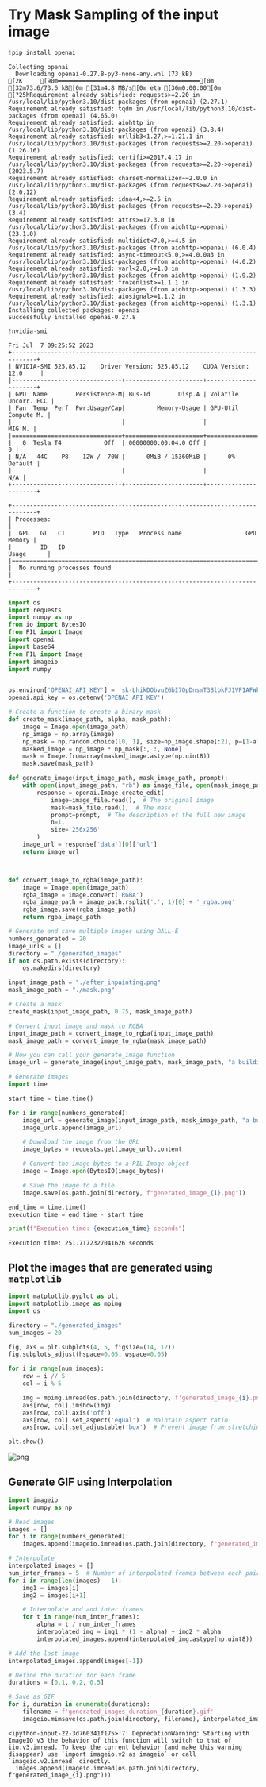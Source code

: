 # Try Mask Sampling of the input image


```python
!pip install openai
```

    Collecting openai
      Downloading openai-0.27.8-py3-none-any.whl (73 kB)
    [2K     [90m━━━━━━━━━━━━━━━━━━━━━━━━━━━━━━━━━━━━━━━━[0m [32m73.6/73.6 kB[0m [31m4.8 MB/s[0m eta [36m0:00:00[0m
    [?25hRequirement already satisfied: requests>=2.20 in /usr/local/lib/python3.10/dist-packages (from openai) (2.27.1)
    Requirement already satisfied: tqdm in /usr/local/lib/python3.10/dist-packages (from openai) (4.65.0)
    Requirement already satisfied: aiohttp in /usr/local/lib/python3.10/dist-packages (from openai) (3.8.4)
    Requirement already satisfied: urllib3<1.27,>=1.21.1 in /usr/local/lib/python3.10/dist-packages (from requests>=2.20->openai) (1.26.16)
    Requirement already satisfied: certifi>=2017.4.17 in /usr/local/lib/python3.10/dist-packages (from requests>=2.20->openai) (2023.5.7)
    Requirement already satisfied: charset-normalizer~=2.0.0 in /usr/local/lib/python3.10/dist-packages (from requests>=2.20->openai) (2.0.12)
    Requirement already satisfied: idna<4,>=2.5 in /usr/local/lib/python3.10/dist-packages (from requests>=2.20->openai) (3.4)
    Requirement already satisfied: attrs>=17.3.0 in /usr/local/lib/python3.10/dist-packages (from aiohttp->openai) (23.1.0)
    Requirement already satisfied: multidict<7.0,>=4.5 in /usr/local/lib/python3.10/dist-packages (from aiohttp->openai) (6.0.4)
    Requirement already satisfied: async-timeout<5.0,>=4.0.0a3 in /usr/local/lib/python3.10/dist-packages (from aiohttp->openai) (4.0.2)
    Requirement already satisfied: yarl<2.0,>=1.0 in /usr/local/lib/python3.10/dist-packages (from aiohttp->openai) (1.9.2)
    Requirement already satisfied: frozenlist>=1.1.1 in /usr/local/lib/python3.10/dist-packages (from aiohttp->openai) (1.3.3)
    Requirement already satisfied: aiosignal>=1.1.2 in /usr/local/lib/python3.10/dist-packages (from aiohttp->openai) (1.3.1)
    Installing collected packages: openai
    Successfully installed openai-0.27.8



```python
!nvidia-smi
```

    Fri Jul  7 09:25:52 2023       
    +-----------------------------------------------------------------------------+
    | NVIDIA-SMI 525.85.12    Driver Version: 525.85.12    CUDA Version: 12.0     |
    |-------------------------------+----------------------+----------------------+
    | GPU  Name        Persistence-M| Bus-Id        Disp.A | Volatile Uncorr. ECC |
    | Fan  Temp  Perf  Pwr:Usage/Cap|         Memory-Usage | GPU-Util  Compute M. |
    |                               |                      |               MIG M. |
    |===============================+======================+======================|
    |   0  Tesla T4            Off  | 00000000:00:04.0 Off |                    0 |
    | N/A   44C    P8    12W /  70W |      0MiB / 15360MiB |      0%      Default |
    |                               |                      |                  N/A |
    +-------------------------------+----------------------+----------------------+
                                                                                   
    +-----------------------------------------------------------------------------+
    | Processes:                                                                  |
    |  GPU   GI   CI        PID   Type   Process name                  GPU Memory |
    |        ID   ID                                                   Usage      |
    |=============================================================================|
    |  No running processes found                                                 |
    +-----------------------------------------------------------------------------+



```python
import os
import requests
import numpy as np
from io import BytesIO
from PIL import Image
import openai
import base64
from PIL import Image
import imageio
import numpy


os.environ['OPENAI_API_KEY'] = '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'
openai.api_key = os.getenv('OPENAI_API_KEY')
```


```python
# Create a function to create a binary mask
def create_mask(image_path, alpha, mask_path):
    image = Image.open(image_path)
    np_image = np.array(image)
    np_mask = np.random.choice([0, 1], size=np_image.shape[:2], p=[1-alpha, alpha])
    masked_image = np_image * np_mask[:, :, None]
    mask = Image.fromarray(masked_image.astype(np.uint8))
    mask.save(mask_path)

def generate_image(input_image_path, mask_image_path, prompt):
    with open(input_image_path, "rb") as image_file, open(mask_image_path, "rb") as mask_file:
        response = openai.Image.create_edit(
            image=image_file.read(),  # The original image
            mask=mask_file.read(),  # The mask
            prompt=prompt,  # The description of the full new image
            n=1,
            size='256x256'
        )
    image_url = response['data'][0]['url']
    return image_url



def convert_image_to_rgba(image_path):
    image = Image.open(image_path)
    rgba_image = image.convert('RGBA')
    rgba_image_path = image_path.rsplit('.', 1)[0] + '_rgba.png'
    rgba_image.save(rgba_image_path)
    return rgba_image_path
```


```python
# Generate and save multiple images using DALL-E
numbers_generated = 20
image_urls = []
directory = "./generated_images"
if not os.path.exists(directory):
    os.makedirs(directory)

input_image_path = "./after_inpainting.png"
mask_image_path = "./mask.png"

# Create a mask
create_mask(input_image_path, 0.75, mask_image_path)

# Convert input image and mask to RGBA
input_image_path = convert_image_to_rgba(input_image_path)
mask_image_path = convert_image_to_rgba(mask_image_path)

# Now you can call your generate_image function
image_url = generate_image(input_image_path, mask_image_path, "a building on fire")
```


```python
# Generate images
import time

start_time = time.time()

for i in range(numbers_generated):
    image_url = generate_image(input_image_path, mask_image_path, "a building on fire")
    image_urls.append(image_url)

    # Download the image from the URL
    image_bytes = requests.get(image_url).content

    # Convert the image bytes to a PIL Image object
    image = Image.open(BytesIO(image_bytes))

    # Save the image to a file
    image.save(os.path.join(directory, f"generated_image_{i}.png"))

end_time = time.time()
execution_time = end_time - start_time

print(f"Execution time: {execution_time} seconds")
```

    Execution time: 251.7172327041626 seconds


## Plot the images that are generated using `matplotlib`


```python
import matplotlib.pyplot as plt
import matplotlib.image as mpimg
import os

directory = "./generated_images"
num_images = 20

fig, axs = plt.subplots(4, 5, figsize=(14, 12))
fig.subplots_adjust(hspace=0.05, wspace=0.05)

for i in range(num_images):
    row = i // 5
    col = i % 5

    img = mpimg.imread(os.path.join(directory, f'generated_image_{i}.png'))
    axs[row, col].imshow(img)
    axs[row, col].axis('off')
    axs[row, col].set_aspect('equal')  # Maintain aspect ratio
    axs[row, col].set_adjustable('box')  # Prevent image from stretching

plt.show()

```


    
![png](Mask_Sampling_inpainted_input_files/Mask_Sampling_inpainted_input_8_0.png)
    


## Generate GIF using Interpolation


```python
import imageio
import numpy as np

# Read images
images = []
for i in range(numbers_generated):
    images.append(imageio.imread(os.path.join(directory, f"generated_image_{i}.png")))

# Interpolate
interpolated_images = []
num_inter_frames = 5  # Number of interpolated frames between each pair of consecutive frames
for i in range(len(images) - 1):
    img1 = images[i]
    img2 = images[i+1]

    # Interpolate and add inter frames
    for t in range(num_inter_frames):
        alpha = t / num_inter_frames
        interpolated_img = img1 * (1 - alpha) + img2 * alpha
        interpolated_images.append(interpolated_img.astype(np.uint8))

# Add the last image
interpolated_images.append(images[-1])

# Define the duration for each frame
durations = [0.1, 0.2, 0.5]

# Save as GIF
for i, duration in enumerate(durations):
    filename = f'generated_images_duration_{duration}.gif'
    imageio.mimsave(os.path.join(directory, filename), interpolated_images, duration=duration)

```

    <ipython-input-22-3d760341f175>:7: DeprecationWarning: Starting with ImageIO v3 the behavior of this function will switch to that of iio.v3.imread. To keep the current behavior (and make this warning disappear) use `import imageio.v2 as imageio` or call `imageio.v2.imread` directly.
      images.append(imageio.imread(os.path.join(directory, f"generated_image_{i}.png")))



```python

```
